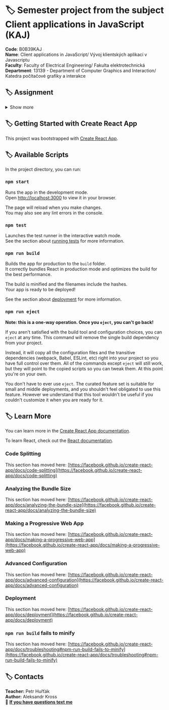 # :label: Semester project from the subject Client applications in JavaScript  (KAJ)

**Code**: B0B39KAJ \
**Name**: Client applications in JavaScript/ Vývoj klientských aplikací v Javascriptu \
**Faculty**: Faculty of Electrical Engineering/ Fakulta elektrotechnická \
**Department**: 13139 - Department of Computer Graphics and Interaction/ Katedra počítačové grafiky a interakce 


## :label: Assignment
<details><summary> Show more </summary>
My app will allow users to draw on the screen using a mouse or touchscreen and save their creations.<br>

The main functions of the application will be:<br>

1. Tool Selection: Users will be able to select a drawing tool or an eraser. It will be possible to change the properties of the tool, such as thickness, and color. <br>

2. Color Selector: Users will be able to select the color to draw. 
The colors will either be available in the palette or can be selected using code from the HTML color palette.<br>

3. Saving Drawings: Users will be able to save their drawings as images on their computer.<br>

4. Undo/Redo: Users will be able to undo the last drawing step or go back to the previous step.<br>

5. Clear everything from boards: Users will be able to erase the entire drawing and start over.<br>

6. Using sound effects: when you press the Cancel button, a sound will be played.<br>

7. The web application is created using React.<br>

</details>


## :label: Getting Started with Create React App

This project was bootstrapped with [Create React App](https://github.com/facebook/create-react-app).

## :label:  Available Scripts

In the project directory, you can run:

### `npm start`

Runs the app in the development mode.\
Open [http://localhost:3000](http://localhost:3000) to view it in your browser. 

The page will reload when you make changes.\
You may also see any lint errors in the console.

### `npm test`

Launches the test runner in the interactive watch mode.\
See the section about [running tests](https://facebook.github.io/create-react-app/docs/running-tests) for more information.

### `npm run build`

Builds the app for production to the `build` folder.\
It correctly bundles React in production mode and optimizes the build for the best performance.

The build is minified and the filenames include the hashes.\
Your app is ready to be deployed!

See the section about [deployment](https://facebook.github.io/create-react-app/docs/deployment) for more information.

### `npm run eject`

**Note: this is a one-way operation. Once you `eject`, you can't go back!**

If you aren't satisfied with the build tool and configuration choices, you can `eject` at any time. This command will remove the single build dependency from your project.

Instead, it will copy all the configuration files and the transitive dependencies (webpack, Babel, ESLint, etc) right into your project so you have full control over them. All of the commands except `eject` will still work, but they will point to the copied scripts so you can tweak them. At this point you're on your own.

You don't have to ever use `eject`. The curated feature set is suitable for small and middle deployments, and you shouldn't feel obligated to use this feature. However we understand that this tool wouldn't be useful if you couldn't customize it when you are ready for it.

## :label:  Learn More

You can learn more in the [Create React App documentation](https://facebook.github.io/create-react-app/docs/getting-started).

To learn React, check out the [React documentation](https://reactjs.org/).

### Code Splitting

This section has moved here: [https://facebook.github.io/create-react-app/docs/code-splitting](https://facebook.github.io/create-react-app/docs/code-splitting)

### Analyzing the Bundle Size

This section has moved here: [https://facebook.github.io/create-react-app/docs/analyzing-the-bundle-size](https://facebook.github.io/create-react-app/docs/analyzing-the-bundle-size)

### Making a Progressive Web App

This section has moved here: [https://facebook.github.io/create-react-app/docs/making-a-progressive-web-app](https://facebook.github.io/create-react-app/docs/making-a-progressive-web-app)

### Advanced Configuration

This section has moved here: [https://facebook.github.io/create-react-app/docs/advanced-configuration](https://facebook.github.io/create-react-app/docs/advanced-configuration)

### Deployment

This section has moved here: [https://facebook.github.io/create-react-app/docs/deployment](https://facebook.github.io/create-react-app/docs/deployment)

### `npm run build` fails to minify

This section has moved here: [https://facebook.github.io/create-react-app/docs/troubleshooting#npm-run-build-fails-to-minify](https://facebook.github.io/create-react-app/docs/troubleshooting#npm-run-build-fails-to-minify)


## :label: Contacts

**Teacher:** Petr Huřťák <br>
**Author:** Aleksandr Kross  <br>
:email: **[If you have questions text me](mailto:krossale@fel.czut.cz)**